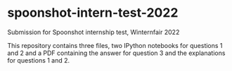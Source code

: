 # spoonshot-intern-test-2022
Submission for Spoonshot internship test, Winternfair 2022

This repository contains three files, two IPython notebooks for questions 1 and 2 and a PDF containing the answer for question 3 and the explanations for questions 1 and 2.
